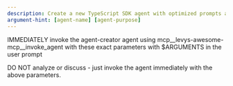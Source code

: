 ```yaml
---
description: Create a new TypeScript SDK agent with optimized prompts and proper tool assignments
argument-hint: [agent-name] [agent-purpose]
---
```


IMMEDIATELY invoke the agent-creator agent using mcp__levys-awesome-mcp__invoke_agent with these exact parameters with $ARGUMENTS in the user prompt


DO NOT analyze or discuss - just invoke the agent immediately with the above parameters.